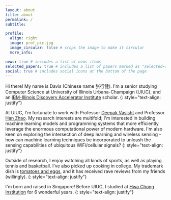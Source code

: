 ```yaml
---
layout: about
title: about
permalink: /
subtitle:

profile:
  align: right
  image: prof_pic.jpg
  image_circular: false # crops the image to make it circular
  more_info:

news: true # includes a list of news items
selected_papers: true # includes a list of papers marked as "selected={true}"
social: true # includes social icons at the bottom of the page
---
```


Hi there! My name is Davis (Chinese name 张行健). I'm a senior studying Computer Science at University of Illinois Urbana-Champaign (UIUC), and an [IBM-Illinois Discovery Accelerator Institute](https://discoveryacceleratorinstitute.grainger.illinois.edu/) scholar. 
{: style="text-align: justify"}

At UIUC, I'm fortunate to work with Professor [Deepak Vasisht](https://deepakv.web.illinois.edu/) and Professor [Han Zhao](https://hanzhaoml.github.io/). My research interests are multifold; I'm interested in building machine learning models and programming systems that more efficiently leverage the enormous computational power of modern hardware. I'm also keen on exploring the intersection of deep learning and wireless sensing - how can machine learning techniques be incorporated to unleash the sensing capabilities of ubiquitous WiFi/cellular signals? 
{: style="text-align: justify"}

Outside of research, I enjoy watching all kinds of sports, as well as playing tennis and basketball. I've also picked up cooking in college. My trademark dish is [tomatoes and eggs](/assets/img/tomatoes_and_eggs.jpg), and it has received rave reviews from my friends (willingly). 
{: style="text-align: justify"}

I'm born and raised in Singapore! Before UIUC, I studied at [Hwa Chong Institution](https://www.hci.edu.sg/) for 6 wonderful years. 
{: style="text-align: justify"}